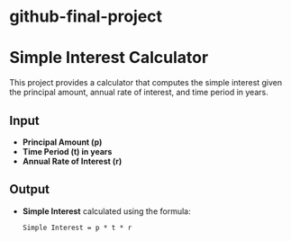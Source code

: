 # github-final-project
# Simple Interest Calculator

This project provides a calculator that computes the simple interest given the principal amount, annual rate of interest, and time period in years.

## Input

- **Principal Amount (p)**
- **Time Period (t) in years**
- **Annual Rate of Interest (r)**

## Output

- **Simple Interest** calculated using the formula:

  ```plaintext
  Simple Interest = p * t * r
